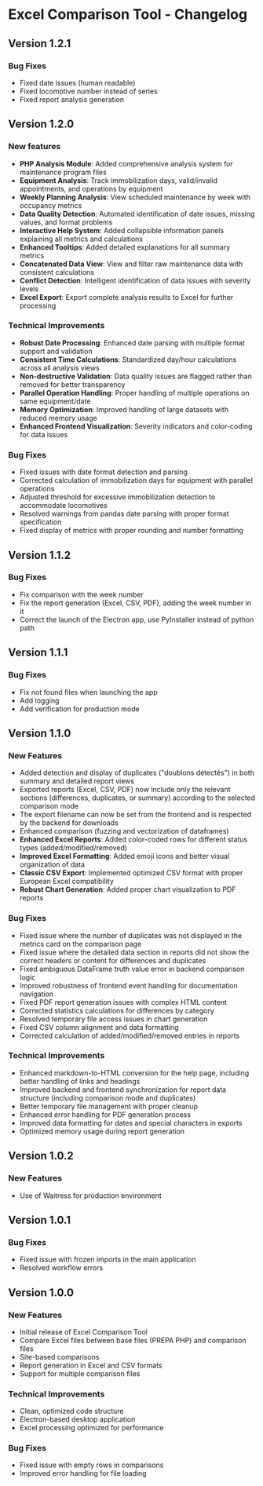 # Excel Comparison Tool - Changelog

## Version 1.2.1

### Bug Fixes
- Fixed date issues (human readable)
- Fixed locomotive number instead of series
- Fixed report analysis generation

## Version 1.2.0

### New features
- **PHP Analysis Module**: Added comprehensive analysis system for maintenance program files
- **Equipment Analysis**: Track immobilization days, valid/invalid appointments, and operations by equipment
- **Weekly Planning Analysis**: View scheduled maintenance by week with occupancy metrics
- **Data Quality Detection**: Automated identification of date issues, missing values, and format problems
- **Interactive Help System**: Added collapsible information panels explaining all metrics and calculations
- **Enhanced Tooltips**: Added detailed explanations for all summary metrics
- **Concatenated Data View**: View and filter raw maintenance data with consistent calculations
- **Conflict Detection**: Intelligent identification of data issues with severity levels
- **Excel Export**: Export complete analysis results to Excel for further processing

### Technical Improvements
- **Robust Date Processing**: Enhanced date parsing with multiple format support and validation
- **Consistent Time Calculations**: Standardized day/hour calculations across all analysis views
- **Non-destructive Validation**: Data quality issues are flagged rather than removed for better transparency
- **Parallel Operation Handling**: Proper handling of multiple operations on same equipment/date
- **Memory Optimization**: Improved handling of large datasets with reduced memory usage
- **Enhanced Frontend Visualization**: Severity indicators and color-coding for data issues

### Bug Fixes
- Fixed issues with date format detection and parsing
- Corrected calculation of immobilization days for equipment with parallel operations
- Adjusted threshold for excessive immobilization detection to accommodate locomotives
- Resolved warnings from pandas date parsing with proper format specification
- Fixed display of metrics with proper rounding and number formatting

## Version 1.1.2

### Bug Fixes
- Fix comparison with the week number
- Fix the report generation (Excel, CSV, PDF), adding the week number in it
- Correct the launch of the Electron app, use PyInstaller instead of python path

## Version 1.1.1

### Bug Fixes
- Fix not found files when launching the app
- Add logging
- Add verification for production mode

## Version 1.1.0

### New Features
- Added detection and display of duplicates ("doublons détectés") in both summary and detailed report views
- Exported reports (Excel, CSV, PDF) now include only the relevant sections (differences, duplicates, or summary) according to the selected comparison mode
- The export filename can now be set from the frontend and is respected by the backend for downloads
- Enhanced comparison (fuzzing and vectorization of dataframes)
- **Enhanced Excel Reports**: Added color-coded rows for different status types (added/modified/removed)
- **Improved Excel Formatting**: Added emoji icons and better visual organization of data
- **Classic CSV Export**: Implemented optimized CSV format with proper European Excel compatibility
- **Robust Chart Generation**: Added proper chart visualization to PDF reports

### Bug Fixes
- Fixed issue where the number of duplicates was not displayed in the metrics card on the comparison page
- Fixed issue where the detailed data section in reports did not show the correct headers or content for differences and duplicates
- Fixed ambiguous DataFrame truth value error in backend comparison logic
- Improved robustness of frontend event handling for documentation navigation
- Fixed PDF report generation issues with complex HTML content
- Corrected statistics calculations for differences by category
- Resolved temporary file access issues in chart generation
- Fixed CSV column alignment and data formatting
- Corrected calculation of added/modified/removed entries in reports

### Technical Improvements
- Enhanced markdown-to-HTML conversion for the help page, including better handling of links and headings
- Improved backend and frontend synchronization for report data structure (including comparison mode and duplicates)
- Better temporary file management with proper cleanup
- Enhanced error handling for PDF generation process
- Improved data formatting for dates and special characters in exports
- Optimized memory usage during report generation

## Version 1.0.2

### New Features
- Use of Waitress for production environment

## Version 1.0.1

### Bug Fixes
- Fixed issue with frozen imports in the main application
- Resolved workflow errors

## Version 1.0.0

### New Features
- Initial release of Excel Comparison Tool
- Compare Excel files between base files (PREPA PHP) and comparison files
- Site-based comparisons
- Report generation in Excel and CSV formats
- Support for multiple comparison files

### Technical Improvements
- Clean, optimized code structure
- Electron-based desktop application
- Excel processing optimized for performance

### Bug Fixes
- Fixed issue with empty rows in comparisons
- Improved error handling for file loading